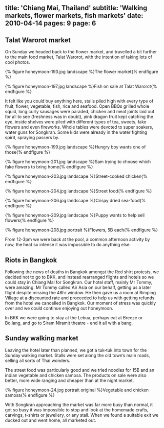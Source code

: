 title: 'Chiang Mai, Thailand'
subtitle: 'Walking markets, flower markets, fish markets'
date: 2010-04-14
pages: 9
page: 6
---

## Talat Warorot market

On Sunday we headed back to the flower market, and travelled a bit further to the main food market, Talat Warorot, with the intention of taking lots of cool photos.

{% figure honeymoon-193.jpg landscape %}The flower market{% endfigure %}

{% figure honeymoon-197.jpg landscape %}Fish on sale at Talat Warorot{% endfigure %}

It felt like you could buy anything here, stalls piled high with every type of fruit, flower, vegetable, fish, rice and seafood. Open BBQs grilled whole squid, long curly sausages were paraded, chicken and meat joints laid out for all to see (freshness was in doubt), pink dragon fruit kept catching the eye, inside shelves were piled with different types of tea, sweets, fake flowers and even fireworks. Whole tables were devoted to super soakers, water guns for Songkran. Some kids were already in the water fighting spirit, spraying passers by.

{% figure honeymoon-199.jpg landscape %}Hungry boy wants one of those{% endfigure %}

{% figure honeymoon-201.jpg landscape %}Sam trying to choose which fake flowers to bring home{% endfigure %}

{% figure honeymoon-203.jpg landscape %}Street-cooked chicken{% endfigure %}

{% figure honeymoon-204.jpg landscape %}Street food{% endfigure %}

{% figure honeymoon-206.jpg landscape %}Crispy dried sea-food{% endfigure %}

{% figure honeymoon-209.jpg landscape %}Puppy wants to help sell flowers{% endfigure %}

{% figure honeymoon-208.jpg portrait %}Flowers, 5B each{% endfigure %}

From 12-3pm we were back at the pool, a common afternoon activity by now, the heat so intense it was impossible to do anything else.

## Riots in Bangkok

Following the news of deaths in Bangkok amongst the Red shirt protests, we decided not to go to BKK, and instead rearranged flights and hotels so we could stay in Chiang Mai for Songkran. Our hotel staff, mainly Mr Tommy, were amazing. Mr Tommy called Air Asia on our behalf, getting us a later flight despite missing the 48hr window. He then gave us a room at Rimping Village at a discounted rate and proceeded to help us with getting refunds from the hotel we cancelled in Bangkok. Our moment of stress was quickly over and we could continue enjoying out honeymoon.

In BKK we were going to stay at the Lebua, perhaps eat at Breeze or Bo.lang, and go to Siram Niramit theatre - end it all with a bang.

## Sunday walking market

Leaving the hotel later than planned, we got a tuk-tuk into town for the Sunday walking market. Stalls were set along the old town’s main roads, selling all sorts of Thai wonders.

The street food was particularly good and we tried noodles for 15B and an indian vegetable and chicken samosa. The products on sale were also better, more wide ranging and cheaper than at the night market.

{% figure honeymoon-24.jpg portrait original %}Vegetable and chicken samosa{% endfigure %}

With Songkran approaching the market was far more busy than normal, it got so busy it was impossible to stop and look at the homemade crafts, carvings, t-shirts or jewellery, or any stall. When we found a suitable exit we ducked out and went home, all marketed out.

